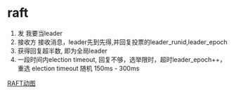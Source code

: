 # raft
1. 发 我要当leader
2. 接收方 接收消息，leader先到先得,并回复投票的leader_runid,leader_epoch
3. 获得回复超半数, 即为全局leader
4. 一段时间内election timeout, 回复不够，选举限时，超时leader_epoch++， 重选
election timeout 随机 150ms - 300ms

[RAFT动图](http://thesecretlivesofdata.com/raft/)
